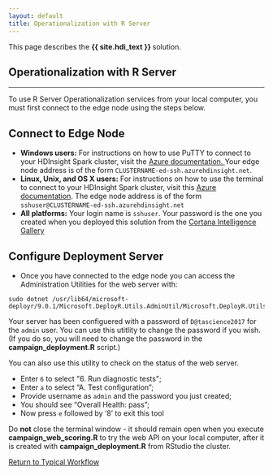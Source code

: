 ```yaml
---
layout: default
title: Operationalization with R Server
---
```

<div class="alert alert-success" role="alert"> This page describes the 
<strong>
{{ site.hdi_text }} 
</strong>
solution.
</div> 

##  Operationalization with R Server
---------------------------------------
To use R Server Operationalization services from your local computer, you must first connect to the edge node using the steps below.   

## Connect to Edge Node
<ul>
<li> <strong>Windows users:</strong>
For instructions on how to use PuTTY to connect to your HDInsight Spark cluster, visit the
<a href="http://go.microsoft.com/fwlink/p/?LinkID=620303#connect-to-a-linux-based-hdinsight-cluster"> Azure documentation. </a> Your edge node address is of the form <code>CLUSTERNAME-ed-ssh.azurehdinsight.net</code>.  
</li>
<li><strong>Linux, Unix, and OS X users:</strong>
For instructions on how to use the terminal to connect to your HDInsight Spark cluster, visit this
<a href="http://go.microsoft.com/fwlink/p/?LinkID=619886">Azure documentation</a>.  The edge node address is of the form <code>sshuser@CLUSTERNAME-ed-ssh.azurehdinsight.net</code>
</li>
<li>
<strong>All platforms:</strong> Your login name is <code>sshuser</code>.  Your password is the one you created when you deployed this solution from the <a href="http://aka.ms/campaignoptimization-hdi">Cortana Intelligence Gallery</a>  
</li>
</ul>

## Configure Deployment Server

* Once you have connected to the edge node you can access the Administration Utilities for the web server with:

```
sudo dotnet /usr/lib64/microsoft-deployr/9.0.1/Microsoft.DeployR.Utils.AdminUtil/Microsoft.DeployR.Utils.AdminUtil.dll
```

Your server has been configuered with a password of  `D@tascience2017` for the  `admin` user.  You can use this utitlity to change the password if you wish. (If you do so, you will need to change the password in the  <strong>campaign_deployment.R</strong> script.)

You can also use this utility to check on the status of the web server. 

* Enter `6` to select "6. Run diagnostic tests";
* Enter `a` to select “A. Test configuration”;
* Provide username as `admin` and the password you just created;
* You should see “Overall Health: pass”;
* Now press `e` followed by ‘8’ to exit this tool

<div class="alert alert-info">
Do <strong>not</strong> close the terminal window - it should remain open when you execute <strong>campaign_web_scoring.R</strong> to try the web API on your local computer, after it is created with <strong>campaign_deployment.R</strong> from RStudio the cluster.
</div>


 

<a href="Typical.html#step3">Return to Typical Workflow<a>